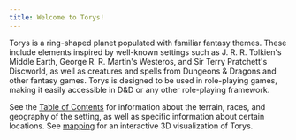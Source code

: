 ```yaml
---
title: Welcome to Torys!
---
```


Torys is a ring-shaped planet populated with familiar fantasy themes. These include elements inspired by well-known settings such as J. R. R. Tolkien's Middle Earth, George R. R. Martin's Westeros, and Sir Terry Pratchett's Discworld, as well as creatures and spells from Dungeons & Dragons and other fantasy games. Torys is designed to be used in role-playing games, making it easily accessible in D&D or any other role-playing framework.

See the [Table of Contents](worldbuilding/contents.md) for information about the terrain, races, and geography of the setting, as well as specific information about certain locations. See [mapping](mapping/index.html) for an interactive 3D visualization of Torys.

